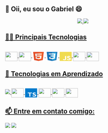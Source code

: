 ## 👋 Oii, eu sou o Gabriel :smile:
<div align="center">
  <a href="https://github.com/gabrielfelip">
  <img height="160em" src="https://github-readme-stats.vercel.app/api?username=gabrielfelip&show_icons=true&theme=dracula&include_all_commits=true&count_private=true"/>
  <img height="160em" src="https://github-readme-stats.vercel.app/api/top-langs/?username=gabrielfelip&layout=compact&langs_count=7&theme=dracula"/>
</div>
  
## 👨‍💻 Principais Tecnologias
<div style="display: inline_block"><br>
  <img align="center" height="30" width="40" src="https://icongr.am/devicon/git-original.svg?size=128&color=ffffff">
  <img align="center" height="30" width="40" src="https://cdn.jsdelivr.net/gh/devicons/devicon/icons/linux/linux-original.svg">
  <img align="center" height="30" width="40" src="https://raw.githubusercontent.com/devicons/devicon/master/icons/html5/html5-original.svg">
  <img align="center" height="30" width="40" src="https://raw.githubusercontent.com/devicons/devicon/master/icons/css3/css3-original.svg">
  <img align="center" height="30" width="40" src="https://raw.githubusercontent.com/devicons/devicon/master/icons/javascript/javascript-plain.svg">
  <img align="center" height="30" width="40" src="https://icongr.am/devicon/nodejs-original.svg?size=128&color=currentColor">
  <img align="center" height="30" width="40" src="https://icongr.am/devicon/mysql-original.svg?size=128&color=currentColor">
<div>

## :footprints: Tecnologias em Aprendizado 
<div style="display: inline_block"><br>
  <img src="https://cdn.jsdelivr.net/gh/devicons/devicon/icons/flutter/flutter-original.svg" />
  <img align="center" height="30" width="40" src="https://cdn.jsdelivr.net/gh/devicons/devicon/icons/flutter/flutter-original.svg">
  <img align="center" height="30" width="40" src="https://raw.githubusercontent.com/devicons/devicon/master/icons/typescript/typescript-plain.svg">
  <img align="center" height="30" width="40" src="https://icongr.am/devicon/mongodb-original-wordmark.svg?size=128&color=currentColor">
  <img align="center" height="30" width="40" src="https://icongr.am/devicon/react-original.svg?size=128&color=currentColor">
  <img align="center" height="30" width="40" src="https://icongr.am/devicon/docker-original-wordmark.svg?size=128&color=ffffff" />
<div>
  
## 📫 Entre em contato comigo:
<div>
<a href="https://www.linkedin.com/in/gabrielfelip" target="_blank"><img src="https://img.shields.io/badge/-LinkedIn-%230077B5?style=for-the-badge&logo=linkedin&logoColor=white" target="_blank"></a> 
<a href = "mailto:gabrielfelipe3213@gmail.com"><img src="https://img.shields.io/badge/-Gmail-%23333?style=for-the-badge&logo=gmail&logoColor=white" target="_blank"></a>
</div>




